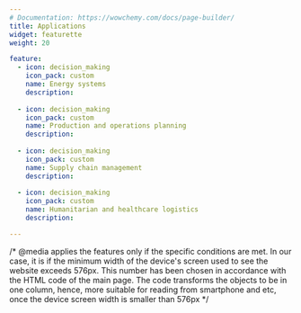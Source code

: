 ```yaml
---
# Documentation: https://wowchemy.com/docs/page-builder/
title: Applications
widget: featurette 
weight: 20

feature:
  - icon: decision_making
    icon_pack: custom
    name: Energy systems
    description: 
    
  - icon: decision_making
    icon_pack: custom
    name: Production and operations planning
    description:
    
  - icon: decision_making
    icon_pack: custom
    name: Supply chain management
    description:
    
  - icon: decision_making
    icon_pack: custom
    name: Humanitarian and healthcare logistics
    description:

---
```

/* @media applies the features only if the specific conditions are met. In our case, it is if the minimum width of the device's screen used to see the website exceeds 576px. This number has been chosen in accordance with the HTML code of the main page. The code transforms the objects to be in one column, hence, more suitable for reading from smartphone and etc, once the device screen width is smaller than 576px */

<style>
	/* set icons sizes*/
	#applications .row.featurette .col-12 .featurette-icon img {
   	 height: 50%;
 	 width: 50%}
@media (min-width: 576px)
{   /* remove unnecessary "grey" object that appears on the page for some reason */
    #applications .row.featurette .col-md-12:nth-child(2) {display: none}
    /* centre and make fit the whole space for the applications section (each application takes 25% of the total width*/
    #applications .row.featurette {justify-content: center}
    #applications .row.featurette .col-sm-4 {
    max-width: 100% !important;
    flex: 0 0 25%; }

    
}
 </style>